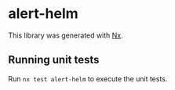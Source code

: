 # alert-helm

This library was generated with [Nx](https://nx.dev).

## Running unit tests

Run `nx test alert-helm` to execute the unit tests.
